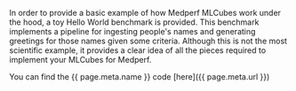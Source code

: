 In order to provide a basic example of how Medperf MLCubes work under the hood, a toy Hello World benchmark is provided. This benchmark implements a pipeline for ingesting people's names and generating greetings for those names given some criteria. Although this is not the most scientific example, it provides a clear idea of all the pieces required to implement your MLCubes for Medperf.

You can find the {{ page.meta.name }} code [here]({{ page.meta.url }})